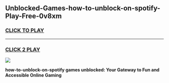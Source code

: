 
## Unblocked-Games-how-to-unblock-on-spotify-Play-Free-0v8xm
<h3>
<a href="https://premium76.site?title=how-to-unblock-on-spotify&ref=21A">CLICK TO PLAY</a></h3>
<hr>

<h3>
<a href="https://premium76.site?title=how-to-unblock-on-spotify&ref=21A">CLICK 2 PLAY</a>
  
</h3>

<a href="https://premium76.site?title=how-to-unblock-on-spotify&ref=21A"><img src="https://clearcache.store/games.png"></a>


**how-to-unblock-on-spotify games unblocked: Your Gateway to Fun and Accessible Online Gaming**
